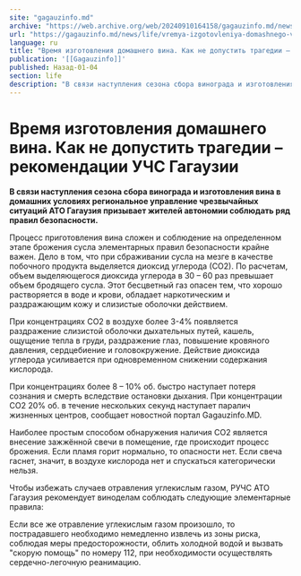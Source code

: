 ```yaml
---
site: "gagauzinfo.md"
archive: "https://web.archive.org/web/20240910164158/gagauzinfo.md/news/life/vremya-izgotovleniya-domashnego-vina-kak-ne-dopustit-tragedii-rekomendatsii-uchs-gagauzii"
url: "https://gagauzinfo.md/news/life/vremya-izgotovleniya-domashnego-vina-kak-ne-dopustit-tragedii-rekomendatsii-uchs-gagauzii"
language: ru
title: "Время изготовления домашнего вина. Как не допустить трагедии – рекомендации УЧС Гагаузии"
publication: '[[Gagauzinfo]]'
published: Назад-01-04
section: life
description: "В связи наступления сезона сбора винограда и изготовления вина в домашних условиях региональное управление чрезвычайных ситуаций АТО Гагаузия призывает жителей автономии соблюдать ряд правил безопасности."
---
```


# Время изготовления домашнего вина. Как не допустить трагедии – рекомендации УЧС Гагаузии

**В связи наступления сезона сбора винограда и изготовления вина в домашних условиях региональное управление чрезвычайных ситуаций АТО Гагаузия призывает жителей автономии соблюдать ряд правил безопасности.**

Процесс приготовления вина сложен и соблюдение на определенном этапе брожения сусла элементарных правил безопасности крайне важен. Дело в том, что при сбраживании сусла на мезге в качестве побочного продукта выделяется диоксид углерода (СО2). По расчетам, объем выделяющегося диоксида углерода в 30 – 60 раз превышает объем бродящего сусла. Этот бесцветный газ опасен тем, что хорошо растворяется в воде и крови, обладает наркотическим и раздражающим кожу и слизистые оболочки действием.

При концентрациях СО2 в воздухе более 3-4% появляется раздражение слизистой оболочки дыхательных путей, кашель, ощущение тепла в груди, раздражение глаз, повышение кровяного давления, сердцебиение и головокружение. Действие диоксида углерода усиливается при одновременном снижении содержания кислорода.

При концентрациях более 8 – 10% об. быстро наступает потеря сознания и смерть вследствие остановки дыхания. При концентрации СО2 20% об. в течение нескольких секунд наступает паралич жизненных центров, сообщает новостной портал Gagauzinfo.MD.

Наиболее простым способом обнаружения наличия СО2 является внесение зажжённой свечи в помещение, где происходит процесс брожения. Если пламя горит нормально, то опасности нет. Если свеча гаснет, значит, в воздухе кислорода нет и спускаться категорически нельзя.

Чтобы избежать случаев отравления углекислым газом, РУЧС АТО Гагаузия рекомендует виноделам соблюдать следующие элементарные правила:

Если все же отравление углекислым газом произошло, то пострадавшего необходимо немедленно извлечь из зоны риска, соблюдая меры предосторожности, облить холодной водой и вызвать "скорую помощь" по номеру 112, при необходимости осуществлять сердечно-легочную реанимацию.